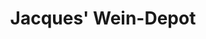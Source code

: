 ---
title: "Jacques' Wein-Depot"
url: /freiburg-im-breisgau/jacques-wein-depot-kronenmattenstrasse/
shop: Wein
---